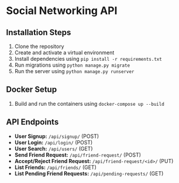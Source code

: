 # Social Networking API

## Installation Steps

1. Clone the repository
2. Create and activate a virtual environment
3. Install dependencies using `pip install -r requirements.txt`
4. Run migrations using `python manage.py migrate`
5. Run the server using `python manage.py runserver`

## Docker Setup

1. Build and run the containers using `docker-compose up --build`

## API Endpoints

- **User Signup:** `/api/signup/` (POST)
- **User Login:** `/api/login/` (POST)
- **User Search:** `/api/users/` (GET)
- **Send Friend Request:** `/api/friend-request/` (POST)
- **Accept/Reject Friend Request:** `/api/friend-request/<id>/` (PUT)
- **List Friends:** `/api/friends/` (GET)
- **List Pending Friend Requests:** `/api/pending-requests/` (GET)
